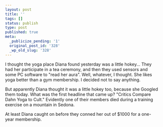 ```yaml
---
layout: post
title: ''
tags: []
status: publish
type: post
published: true
meta:
  _publicize_pending: '1'
  original_post_id: '328'
  _wp_old_slug: '328'
---
```

I thought the yoga place Diana found yesterday was a little hokey...  They had her participate in a tea ceremony, and then they used sensors and some PC software to "read her aura".  Well, whatever, I thought.  She likes yoga better than a gym membership.  I decided not to say anything.

But apparently Diana thought it was a little hokey too, because she Googled them today.  What was the first headline that came up?  "Critics Compare Dahn Yoga to Cult."  Evidently one of their members died during a training exercise on a mountain in Sedona.

At least Diana caught on before they conned her out of $1000 for a one-year membership.
